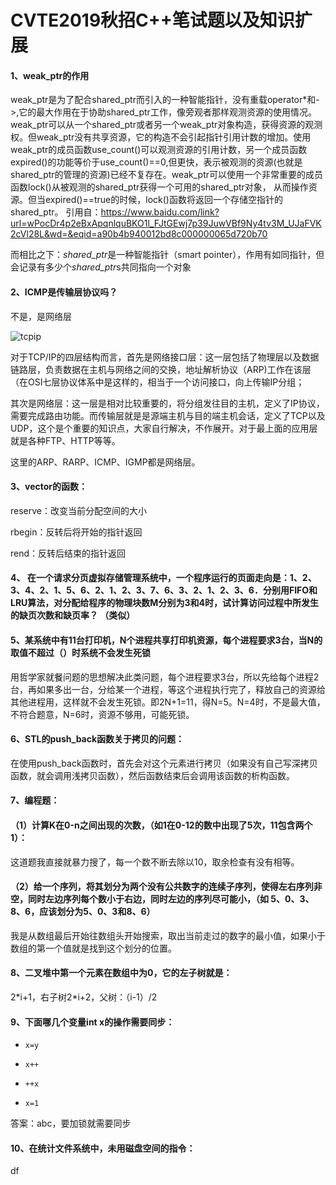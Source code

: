 # CVTE2019秋招C++笔试题以及知识扩展

#### 1、weak_ptr的作用

weak_ptr是为了配合shared_ptr而引入的一种智能指针，没有重载operator*和->,它的最大作用在于协助shared_ptr工作，像旁观者那样观测资源的使用情况。weak_ptr可以从一个shared_ptr或者另一个weak_ptr对象构造，获得资源的观测权。但weak_ptr没有共享资源，它的构造不会引起指针引用计数的增加。使用weak_ptr的成员函数use_count()可以观测资源的引用计数，另一个成员函数expired()的功能等价于use_count()==0,但更快，表示被观测的资源(也就是shared_ptr的管理的资源)已经不复存在。weak_ptr可以使用一个非常重要的成员函数lock()从被观测的shared_ptr获得一个可用的shared_ptr对象， 从而操作资源。但当expired()==true的时候，lock()函数将返回一个存储空指针的shared_ptr。
引用自：https://www.baidu.com/link?url=wPocDr4p2eBxApqnlquBKO1l_FJtGEwj7p39JuwVBf9Ny4tv3M_UJaFVK2cVl28L&wd=&eqid=a90b4b940012bd8c000000065d720b70

而相比之下：*shared_ptr*是一种智能指针（smart pointer），作用有如同指针，但会记录有多少个*shared_ptr*s共同指向一个对象

#### 2、ICMP是传输层协议吗？

不是，是网络层

![tcpip](F:\markdown\tcpip.png)

对于TCP/IP的四层结构而言，首先是网络接口层：这一层包括了物理层以及数据链路层，负责数据在主机与网络之间的交换，地址解析协议（ARP)工作在该层（在OSI七层协议体系中是这样的，相当于一个访问接口，向上传输IP分组；

其次是网络层：这一层是相对比较重要的，将分组发往目的主机，定义了IP协议，需要完成路由功能。而传输层就是是源端主机与目的端主机会话，定义了TCP以及UDP，这个是个重要的知识点，大家自行解决，不作展开。对于最上面的应用层就是各种FTP、HTTP等等。

这里的ARP、RARP、ICMP、IGMP都是网络层。

#### 3、vector的函数：

reserve：改变当前分配空间的大小

rbegin：反转后将开始的指针返回

rend：反转后结束的指针返回

#### 4、  在一个请求分页虚拟存储管理系统中，一个程序运行的页面走向是：1、2、3、4、2、1、5、6、2、1、2、3、7、6、3、2、1、2、3、6．分别用FIFO和LRU算法，对分配给程序的物理块数M分别为3和4时，试计算访问过程中所发生的缺页次数和缺页率？  （类似）

#### 5、某系统中有11台打印机，N个进程共享打印机资源，每个进程要求3台，当N的取值不超过（）时系统不会发生死锁

用哲学家就餐问题的思想解决此类问题，每个进程要求3台，所以先给每个进程2台，再如果多出一台，分给某一个进程，等这个进程执行完了，释放自己的资源给其他进程用，这样就不会发生死锁。即2N+1=11，得N=5。N=4时，不是最大值，不符合题意，N=6时，资源不够用，可能死锁。

#### 6、STL的push_back函数关于拷贝的问题：

在使用push_back函数时，首先会对这个元素进行拷贝（如果没有自己写深拷贝函数，就会调用浅拷贝函数），然后函数结束后会调用该函数的析构函数。

#### 7、编程题：

#### （1）计算K在0-n之间出现的次数，（如1在0-12的数中出现了5次，11包含两个1）：

这道题我直接就暴力搜了，每一个数不断去除以10，取余检查有没有相等。

#### （2）给一个序列，将其划分为两个没有公共数字的连续子序列，使得左右序列非空，同时左边序列每个数小于右边，同时左边的序列尽可能小，（如 5、0、3、8、6，应该划分为5、0、3和8、6）

我是从数组最后开始往数组头开始搜索，取出当前走过的数字的最小值，如果小于数组的第一个值就是找到这个划分的位置。

#### 8、二叉堆中第一个元素在数组中为0，它的左子树就是：

2\*i+1，右子树2\*i+2，父树：（i-1）/2

#### 9、下面哪几个变量int x的操作需要同步：

- ```
  x=y
  ```

- ```
  x++
  ```

- ```
  ++x
  ```

- ```
  x=1
  ```

答案：abc，要加锁就需要同步

#### 10、在统计文件系统中，未用磁盘空间的指令：

df


